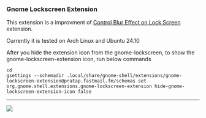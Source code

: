 ### Gnome Lockscreen Extension

This extension is a improvment of [Control Blur Effect on Lock Screen](https://github.com/PRATAP-KUMAR/control-blur-effect-on-lockscreen) extension.

Currently it is tested on Arch Linux and Ubuntu 24.10

After you hide the extension icon from the gnome-lockscreen,
to show the gnome-lockscreen-extension icon, run below commands
```
cd
gsettings --schemadir .local/share/gnome-shell/extensions/gnome-lockscreen-extension@pratap.fastmail.fm/schemas set org.gnome.shell.extensions.gnome-lockscreen-extension hide-gnome-lockscreen-extension-icon false
```

<hr/>

<a href="https://www.buymeacoffee.com/pratappanabaka"><img src="https://img.buymeacoffee.com/button-api/?text=Buy me a coffee&emoji=☕&slug=pratappanabaka&button_colour=FFDD00&font_colour=000000&font_family=Lato&outline_colour=000000&coffee_colour=ffffff" /></a>